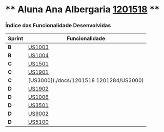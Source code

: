 ** Aluna Ana Albergaria [1201518](./) ** 
===============================


### Índice das Funcionalidade Desenvolvidas ###


| Sprint | Funcionalidade                          |
|--------|-----------------------------------------|
| **B**  | [US1003](US1003)                        |
| **B**  | [US1004](US1004)                        |
| **C**  | [US1501](US1501)                        |
| **C**  | [US1901](US1901)                        |
| **C**  | [US3000](./docs/1201518 1201284/US3000) |
| **D**  | [US1902](US1902)                        |
| **D**  | [US1006](US1006)                        |
| **D**  | [US3501](US3501)                        |
| **D**  | [US9002](./docs/all)                    |
| **D**  | [US5100](./docs/all)                    |